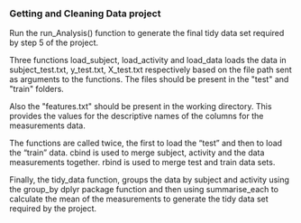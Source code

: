 ### Getting and Cleaning Data project

Run the run_Analysis() function to generate the final tidy data set required by step 5 of the project.

Three functions load_subject, load_activity and load_data loads the data in subject_test.txt, y_test.txt, X_test.txt respectively based on the file path sent as arguments to the functions. The files should be present in the "test" and "train" folders. 

Also the "features.txt" should be present in the working directory. This provides the values for the descriptive names of the columns for the measurements data.

The functions are called twice, the first to load the “test” and then to load the “train” data. cbind is used to merge subject, activity and the data measurements together. rbind is used to merge test and train data sets.

Finally, the tidy_data function, groups the data by subject and activity using the group_by dplyr package function and then using summarise_each to calculate the mean of the measurements to generate the tidy data set required by the project.